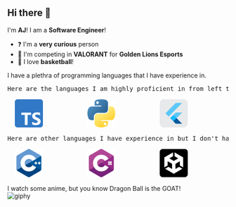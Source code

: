 ## Hi there 👋

I'm **AJ**! I am a **Software Engineer**!

- ❓ I'm a __very curious__ person
- 🦁 I'm competing in __VALORANT__ for **Golden Lions Esports**
- 🏀 I love **basketball**!

I have a plethra of programming languages that I have experience in.
<pre>
Here are the languages I am highly proficient in from left to right: <br>
  <img src="icons/typescript.png" alt="JavaScript/TypeScript" width="64" height="64" />            <img src="icons/python.png" alt="Python" width="64" height="64" />            <img src="icons/flutter.png" alt="Dart/Flutter" width="64" height="64" />            <img src="icons/godot.png" alt="Godot" width="64" height="64" />            <img src="icons/java.png" alt="Java" width="64" height="64">
</pre>


<pre>
Here are other languages I have experience in but I don't have enough projects in to call myself "proficient" at: <br>
  <img src="icons/c-.png" alt="C++" width="64" height="64">            <img src="icons/c-sharp.png" alt="C#" width="64" height="64">            <img src="icons/unity.png" alt="Unity" width="64" height="64">
</pre>

I watch some anime, but you know Dragon Ball is the GOAT! <br>
![giphy](https://github.com/user-attachments/assets/e90d6893-2d79-4e51-bd99-91d9be2c4a99)
